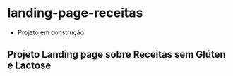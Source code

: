 # landing-page-receitas

- Projeto em construção

## Projeto Landing page sobre Receitas sem Glúten e Lactose
